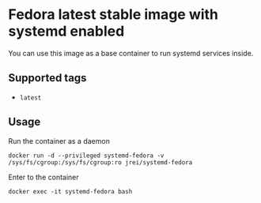 # Fedora latest stable image with systemd enabled

You can use this image as a base container to run systemd services inside.

## Supported tags
 - `latest`

## Usage

Run the container as a daemon

`docker run -d --privileged systemd-fedora -v /sys/fs/cgroup:/sys/fs/cgroup:ro jrei/systemd-fedora`

Enter to the container

`docker exec -it systemd-fedora bash`
